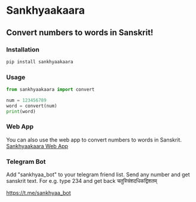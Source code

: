 # Sankhyaakaara

## Convert numbers to words in Sanskrit!

### Installation

```bash
pip install sankhyaakaara
```

### Usage

```python
from sankhyaakaara import convert

num = 123456789
word = convert(num)
print(word)
```

### Web App

You can also use the web app to convert numbers to words in Sanskrit. [Sankhyaakaara Web App](https://sankhya.streamlit.app)

### Telegram Bot

Add "sankhyaa_bot" to your telegram friend list. Send any number and get sanskrit text. For e.g. type 234 and get back चतुस्त्रिंशदधिकद्विशतम्

https://t.me/sankhyaa_bot
